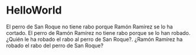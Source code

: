 # HelloWorld

El perro de San Roque no tiene rabo porque Ramón Ramírez se lo ha cortado. El perro de Ramón Ramírez no tiene rabo porque se lo han robado. ¿Quién le ha robado el rabo al perro de San Roque?. ¿Ramón Ramírez ha robado el rabo del perro de San Roque?
